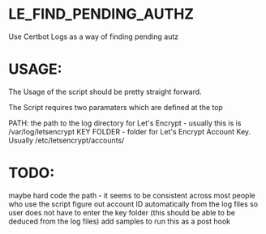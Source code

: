 # LE_FIND_PENDING_AUTHZ
Use Certbot Logs as a way of finding pending autz

# USAGE:

The Usage of the script should be pretty straight forward. 

The Script requires two paramaters which are defined at the top

PATH: the path to the log directory for Let's Encrypt - usually this is is /var/log/letsencrypt
KEY FOLDER - folder for Let's Encrypt Account Key. Usually /etc/letsencrypt/accounts/<random numbers and letters>

# TODO: 

maybe hard code the path - it seems to be consistent across most people who use the script
figure out account ID automatically from the log files so user does not have to enter the key folder (this should be able to be deduced from the log files)
add samples to run this as a post hook


